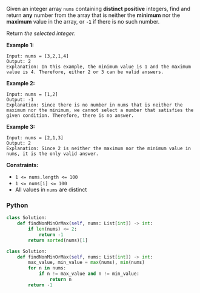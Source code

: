 Given an integer array  `nums`  containing  **distinct**  **positive**  integers, find and return  **any**  number from
the array that is neither the  **minimum**  nor the  **maximum**  value in the array, or  **`-1`**  if there is no such
number.

Return  _the selected integer._

**Example 1:**

```
Input: nums = [3,2,1,4]
Output: 2
Explanation: In this example, the minimum value is 1 and the maximum value is 4. Therefore, either 2 or 3 can be valid answers.
```

**Example 2:**

```
Input: nums = [1,2]
Output: -1
Explanation: Since there is no number in nums that is neither the maximum nor the minimum, we cannot select a number that satisfies the given condition. Therefore, there is no answer.
```

**Example 3:**

```
Input: nums = [2,1,3]
Output: 2
Explanation: Since 2 is neither the maximum nor the minimum value in nums, it is the only valid answer. 
```

**Constraints:**

- `1 <= nums.length <= 100`
- `1 <= nums[i] <= 100`
- All values in  `nums`  are distinct

### Python

```python
class Solution:
    def findNonMinOrMax(self, nums: List[int]) -> int:
        if len(nums) <= 2:
            return -1
        return sorted(nums)[1]
```

```python
class Solution:
    def findNonMinOrMax(self, nums: List[int]) -> int:
        max_value, min_value = max(nums), min(nums)
        for n in nums:
            if n != max_value and n != min_value:
                return n
        return -1
```